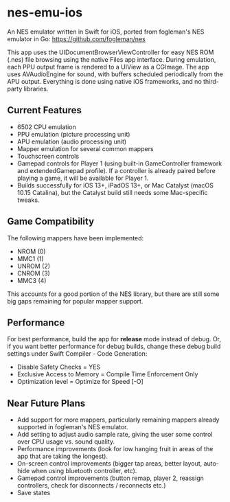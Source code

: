 #  nes-emu-ios

An NES emulator written in Swift for iOS, ported from fogleman's NES emulator in Go: https://github.com/fogleman/nes

This app uses the UIDocumentBrowserViewController for easy NES ROM (.nes) file browsing using the native Files app interface.  During emulation, each PPU output frame is rendered to a UIView as a CGImage.  The app uses AVAudioEngine for sound, with buffers scheduled periodically from the APU output.  Everything is done using native iOS frameworks, and no third-party libraries.


## Current Features
- 6502 CPU emulation
- PPU emulation (picture processing unit)
- APU emulation (audio processing unit)
- Mapper emulation for several common mappers
- Touchscreen controls
- Gamepad controls for Player 1 (using built-in GameController framework and extendedGamepad profile).  If a controller is already paired before playing a game, it will be available for Player 1.
- Builds successfully for iOS 13+, iPadOS 13+, or Mac Catalyst (macOS 10.15 Catalina), but the Catalyst build still needs some Mac-specific tweaks.


## Game Compatibility 
The following mappers have been implemented:

-  NROM (0)
-  MMC1 (1)
-  UNROM (2)
-  CNROM (3)
-  MMC3 (4)

This accounts for a good portion of the NES library, but there are still some big gaps remaining for popular mapper support.


## Performance
For best performance, build the app for **release** mode instead of debug.  Or, if you want better performance for debug builds, change these debug build settings under Swift Compiler - Code Generation:
- Disable Safety Checks = YES
- Exclusive Access to Memory = Compile Time Enforcement Only
- Optimization level = Optimize for Speed [-O]


## Near Future Plans
- Add support for more mappers, particularly remaining mappers already supported in fogleman's NES emulator.
- Add setting to adjust audio sample rate, giving the user some control over CPU usage vs. sound quality.
- Performance improvements (look for low hanging fruit in areas of the app that are taking the longest).
- On-screen control improvements (bigger tap areas, better layout, auto-hide when using bluetooth controller, etc).
- Gamepad control improvements (button remap, player 2, reassign controllers, check for disconnects / reconnects etc.)
- Save states
